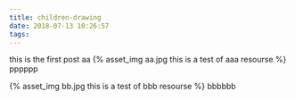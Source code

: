 ```yaml
---
title: children-drawing
date: 2018-07-13 10:26:57
tags:
---
```

this is the first post
aa
{% asset_img aa.jpg this is a test of aaa resourse %}
pppppp
<!--more-->
{% asset_img bb.jpg this is a test of bbb resourse %}
bbbbbb
